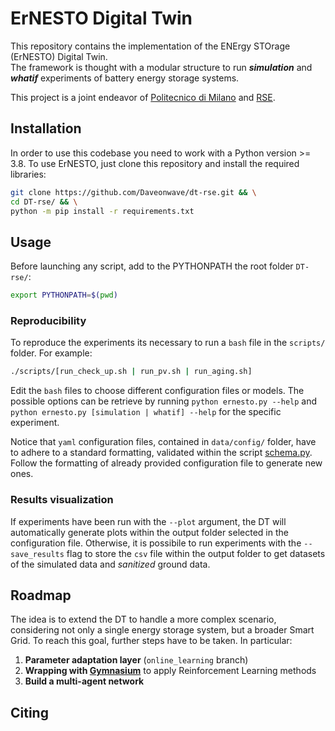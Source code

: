 # ErNESTO Digital Twin
This repository contains the implementation of the ENErgy STOrage (ErNESTO) Digital Twin. <br>
The framework is thought with a modular structure to run **_simulation_** and **_whatif_** experiments 
of battery energy storage systems.

This project is a joint endeavor of [Politecnico di Milano](https://www.polimi.it) and [RSE](https://www.rse-web.it).

## Installation
In order to use this codebase you need to work with a Python version >= 3.8.
To use ErNESTO, just clone this repository and install the required libraries:
```bash
git clone https://github.com/Daveonwave/dt-rse.git && \
cd DT-rse/ && \
python -m pip install -r requirements.txt
```

## Usage
Before launching any script, add to the PYTHONPATH the root folder `DT-rse/`:
```bash
export PYTHONPATH=$(pwd)
```

### Reproducibility
To reproduce the experiments its necessary to run a `bash` file in the `scripts/` folder. For example:
```bash
./scripts/[run_check_up.sh | run_pv.sh | run_aging.sh]
```
Edit the `bash` files to choose different configuration files or models. The possible options can 
be retrieve by running `python ernesto.py --help` and `python ernesto.py [simulation | whatif] --help`
for the specific experiment.

Notice that `yaml` configuration files, contained in `data/config/` folder, have to adhere to a 
standard formatting, validated within the script [schema.py](src/preprocessing/schema.py). 
Follow the formatting of already provided configuration file to generate new ones.

### Results visualization
If experiments have been run with the `--plot` argument, the DT will automatically generate plots within
the output folder selected in the configuration file. Otherwise, it is possibile to run experiments with
the `--save_results` flag to store the `csv` file within the output folder to get datasets of the 
simulated data and _sanitized_ ground data.

## Roadmap
The idea is to extend the DT to handle a more complex scenario, considering not only a single energy
storage system, but a broader Smart Grid. To reach this goal, further steps have to be taken. In particular:
1. **Parameter adaptation layer** (`online_learning` branch)
2. **Wrapping with [Gymnasium](https://gymnasium.farama.org)** to apply Reinforcement Learning methods
3. **Build a multi-agent network**

[comment]: <> (### Examples)


## Citing
```

```